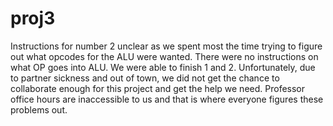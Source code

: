 # proj3
Instructions for number 2 unclear as we spent most the time trying to figure out what opcodes for the ALU were wanted. There were no instructions on what OP goes into ALU. We were able to finish 1 and 2. Unfortunately, due to partner sickness and out of town, we did not get the chance to collaborate enough for this project and get the help we need. Professor office hours are inaccessible to us and that is where everyone figures these problems out. 
